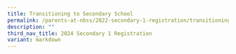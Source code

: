```yaml
---
title: Transitioning to Secondary School
permalink: /parents-at-nbss/2022-secondary-1-registration/transitioning-to-secondary-school/
description: ""
third_nav_title: 2024 Secondary 1 Registration
variant: markdown
---
```

